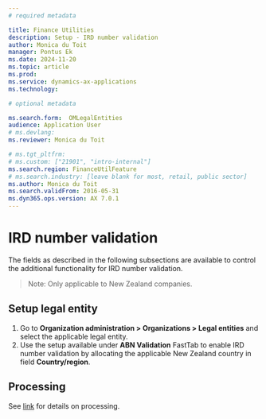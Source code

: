 ```yaml
---
# required metadata

title: Finance Utilities 
description: Setup - IRD number validation 
author: Monica du Toit
manager: Pontus Ek
ms.date: 2024-11-20
ms.topic: article
ms.prod: 
ms.service: dynamics-ax-applications
ms.technology: 

# optional metadata

ms.search.form:  OMLegalEntities
audience: Application User
# ms.devlang: 
ms.reviewer: Monica du Toit

# ms.tgt_pltfrm: 
# ms.custom: ["21901", "intro-internal"]
ms.search.region: FinanceUtilFeature
# ms.search.industry: [leave blank for most, retail, public sector]
ms.author: Monica du Toit
ms.search.validFrom: 2016-05-31
ms.dyn365.ops.version: AX 7.0.1
---
```


# IRD number validation
The fields as described in the following subsections are available to control the additional functionality for IRD number validation.
> Note: Only applicable to New Zealand companies.


## Setup legal entity
1. Go to **Organization administration > Organizations > Legal entities** and select the applicable legal entity.
2. Use the setup available under **ABN Validation** FastTab to enable IRD number validation by allocating the applicable New Zealand country in field **Country/region**.
  
## Processing
See [link](../../Processing/ABN/IRD-number-validation.md) for details on processing.
